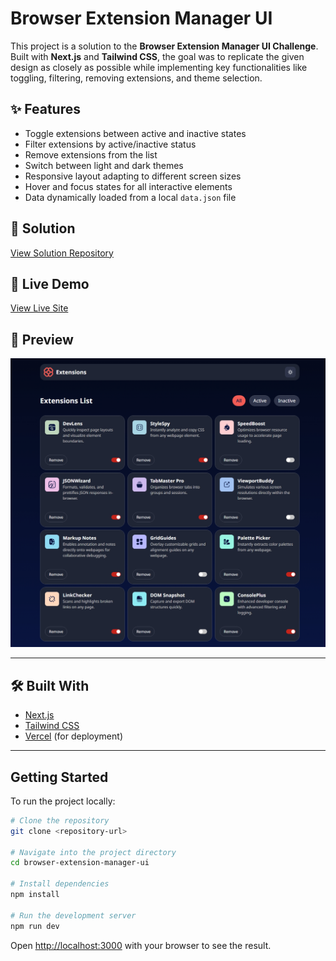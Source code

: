 # Browser Extension Manager UI

This project is a solution to the **Browser Extension Manager UI Challenge**.  
Built with **Next.js** and **Tailwind CSS**, the goal was to replicate the given design as closely as possible while implementing key functionalities like toggling, filtering, removing extensions, and theme selection.

## ✨ Features

- Toggle extensions between active and inactive states
- Filter extensions by active/inactive status
- Remove extensions from the list
- Switch between light and dark themes
- Responsive layout adapting to different screen sizes
- Hover and focus states for all interactive elements
- Data dynamically loaded from a local `data.json` file

## 🔗 Solution

[View Solution Repository]() 

## 🚀 Live Demo

[View Live Site](https://browser-extensions-manager-ui-snowy.vercel.app/) <!-- replace '#' with your deployed site link -->

## 📸 Preview

![Project Screenshot](./preview.png) <!-- replace '#' with the screenshot image link -->

---

## 🛠️ Built With

- [Next.js](https://nextjs.org/)
- [Tailwind CSS](https://tailwindcss.com/)
- [Vercel](https://vercel.com/) (for deployment)

---

## Getting Started

To run the project locally:

```bash
# Clone the repository
git clone <repository-url>

# Navigate into the project directory
cd browser-extension-manager-ui

# Install dependencies
npm install

# Run the development server
npm run dev
```

Open [http://localhost:3000](http://localhost:3000) with your browser to see the result.
